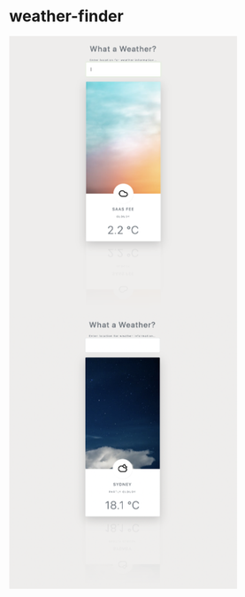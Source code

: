 # weather-finder

<img src="img/imgd.png" height="500px" align="left"/>
<img src="img/imgn.png" height="500px" align="left"/>
